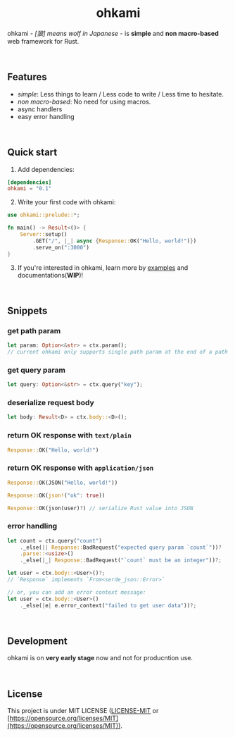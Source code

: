 <div align="center">
    <h1>ohkami</h1>
</div>

ohkami *- [狼] means wolf in Japanese -* is **simple** and **non macro-based** web framework for Rust.

<br/>

## Features
- *simple*: Less things to learn / Less code to write / Less time to hesitate.
- *non macro-based*: No need for using macros.
- async handlers
- easy error handling

<br/>

## Quick start
1. Add dependencies:

```toml
[dependencies]
ohkami = "0.1"
```

2. Write your first code with ohkami:

```rust
use ohkami::prelude::*;

fn main() -> Result<()> {
    Server::setup()
        .GET("/", |_| async {Response::OK("Hello, world!")})
        .serve_on(":3000")
}
```

3. If you're interested in ohkami, learn more by [examples](https://github.com/kana-rus/ohkami/tree/main/examples) and documentations(**WIP**)!

<br/>

## Snippets
### get path param
```rust
let param: Option<&str> = ctx.param();
// current ohkami only supports single path param at the end of a path
```
### get query param
```rust
let query: Option<&str> = ctx.query("key");
```
### deserialize request body
```rust
let body: Result<D> = ctx.body::<D>();
```
### return OK response with `text/plain`
```rust
Response::OK("Hello, world!")
```
### return OK response with `application/json`
```rust
Response::OK(JSON("Hello, world!"))
```
```rust
Response::OK(json!("ok": true))
```
```rust
Response::OK(json(user)?) // serialize Rust value into JSON
```
### error handling
```rust
let count = ctx.query("count")
    ._else(|| Response::BadRequest("expected query param `count`"))?
    .parse::<usize>()
    ._else(|_| Response::BadRequest("`count` must be an integer"))?;
```
```rust
let user = ctx.body::<User>()?;
// `Response` implements `From<serde_json::Error>`

// or, you can add an error context message:
let user = ctx.body::<User>()
    ._else(|e| e.error_context("failed to get user data"))?;
```


<br/>

## Development
ohkami is on **very early stage** now and not for producntion use.

<br/>

## License
This project is under MIT LICENSE ([LICENSE-MIT](https://github.com/kana-rus/ohkami/blob/main/LICENSE-MIT) or [https://opensource.org/licenses/MIT](https://opensource.org/licenses/MIT)).
